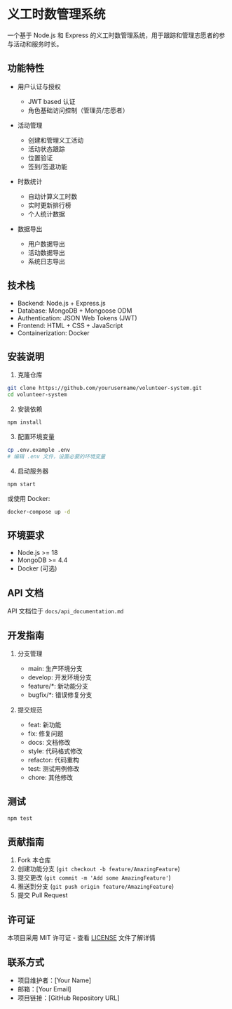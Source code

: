 # 义工时数管理系统

一个基于 Node.js 和 Express 的义工时数管理系统，用于跟踪和管理志愿者的参与活动和服务时长。

## 功能特性

- 用户认证与授权
  - JWT based 认证
  - 角色基础访问控制（管理员/志愿者）
  
- 活动管理
  - 创建和管理义工活动
  - 活动状态跟踪
  - 位置验证
  - 签到/签退功能
  
- 时数统计
  - 自动计算义工时数
  - 实时更新排行榜
  - 个人统计数据
  
- 数据导出
  - 用户数据导出
  - 活动数据导出
  - 系统日志导出

## 技术栈

- Backend: Node.js + Express.js
- Database: MongoDB + Mongoose ODM
- Authentication: JSON Web Tokens (JWT)
- Frontend: HTML + CSS + JavaScript
- Containerization: Docker

## 安装说明

1. 克隆仓库
```bash
git clone https://github.com/yourusername/volunteer-system.git
cd volunteer-system
```

2. 安装依赖
```bash
npm install
```

3. 配置环境变量
```bash
cp .env.example .env
# 编辑 .env 文件，设置必要的环境变量
```

4. 启动服务器
```bash
npm start
```

或使用 Docker:
```bash
docker-compose up -d
```

## 环境要求

- Node.js >= 18
- MongoDB >= 4.4
- Docker (可选)

## API 文档

API 文档位于 `docs/api_documentation.md`

## 开发指南

1. 分支管理
   - main: 生产环境分支
   - develop: 开发环境分支
   - feature/*: 新功能分支
   - bugfix/*: 错误修复分支

2. 提交规范
   - feat: 新功能
   - fix: 修复问题
   - docs: 文档修改
   - style: 代码格式修改
   - refactor: 代码重构
   - test: 测试用例修改
   - chore: 其他修改

## 测试

```bash
npm test
```

## 贡献指南

1. Fork 本仓库
2. 创建功能分支 (`git checkout -b feature/AmazingFeature`)
3. 提交更改 (`git commit -m 'Add some AmazingFeature'`)
4. 推送到分支 (`git push origin feature/AmazingFeature`)
5. 提交 Pull Request

## 许可证

本项目采用 MIT 许可证 - 查看 [LICENSE](LICENSE) 文件了解详情

## 联系方式

- 项目维护者：[Your Name]
- 邮箱：[Your Email]
- 项目链接：[GitHub Repository URL] 